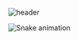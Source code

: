 ![header](https://capsule-render.vercel.app/api?type=soft&text=Howdy%20Partner👋&fontColor=FFFFFF)

![Snake animation](https://github.com/kaungzhan/kaungzhan/blob/output/github-contribution-grid-snake.svg)

<!--
**kaungzhan/kaungzhan** is a ✨ _special_ ✨ repository because its `README.md` (this file) appears on your GitHub profile.

Here are some ideas to get you started:

- 🔭 I’m currently working on ...
- 🌱 I’m currently learning ...
- 👯 I’m looking to collaborate on ...
- 🤔 I’m looking for help with ...
- 💬 Ask me about ...
- 📫 How to reach me: ...
- 😄 Pronouns: ...
- ⚡ Fun fact: ...
-->

